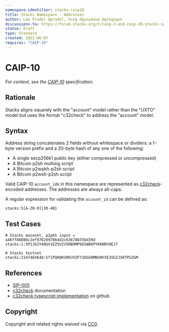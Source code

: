 ```yaml
---
namespace-identifier: stacks-caip10
title: Stacks Namespace - Addresses
author: Léo Pradel @pradel, Greg Ogunyanwo @gregogun
discussions-to: https://forum.stacks.org/t/caip-2-and-caip-10-stacks-specification/13290
status: Draft
type: Standard
created: 2022-06-07
requires: "CAIP-10"
---
```


# CAIP-10

*For context, see the [CAIP-10][] specification.*

## Rationale

Stacks aligns squarely with the "account" model rather than the "UXTO" model but
uses the format "c32check" to address the "account" model.

## Syntax

Address string concatenates 2 fields without whitespace or dividers: a 1-byte version prefix and a 20-byte hash of any one of the following:
- A single secp256k1 public key (either compressed or uncompressed)
- A Bitcoin p2sh multisig script
- A Bitcoin p2wpkh-p2sh script
- A Bitcoin p2wsh-p2sh script

Valid CAIP-10 `account_id`s in this namespace are represented as [c32check][]-encoded addresses. The addresses are always all-caps.

A regular expression for validating the `account_id` can be defined as:
```
stacks:S[A-Z0-9]{30-40}
```

## Test Cases

```
# Stacks mainnet, p2pkh input = a46ff88886c2ef9762d970b4d2c63678835bd39d
stacks:1:SP2J6ZY48GV1EZ5V2V5RB9MP66SW86PYKKNRV9EJ7

# Stacks testnet
stacks:2147483648:ST1PQHQKV0RJXZFY1DGX8MNSNYVE3VGZJSRTPGZGM
```

## References

- [SIP-005][]
- [c32check][] documentation
- [c32check typescript implementation][] on github

[SIP-005]: https://github.com/stacksgov/sips/blob/main/sips/sip-005/sip-005-blocks-and-transactions.md
[c32check]: https://github.com/stacks-network/c32check#how-it-works
[c32check typescript implementation]: https://github.com/stacks-network/c32check
[CAIP-10]: https://github.com/ChainAgnostic/CAIPs/blob/master/CAIPs/caip-10.md

## Copyright
Copyright and related rights waived via [CC0](https://creativecommons.org/publicdomain/zero/1.0/).
